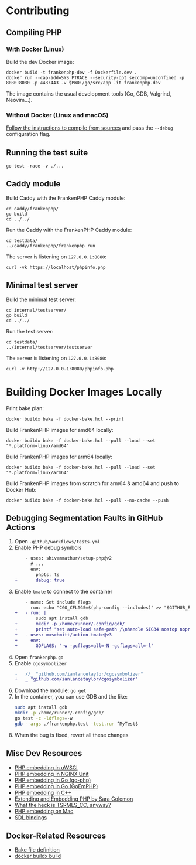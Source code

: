 # Contributing

## Compiling PHP
### With Docker (Linux)

Build the dev Docker image:

    docker build -t frankenphp-dev -f Dockerfile.dev .
    docker run --cap-add=SYS_PTRACE --security-opt seccomp=unconfined -p 8080:8080 -p 443:443 -v $PWD:/go/src/app -it frankenphp-dev

The image contains the usual development tools (Go, GDB, Valgrind, Neovim...).

### Without Docker (Linux and macOS)

[Follow the instructions to compile from sources](docs/compile.md) and pass the `--debug` configuration flag.

## Running the test suite

    go test -race -v ./...

## Caddy module

Build Caddy with the FrankenPHP Caddy module:

    cd caddy/frankenphp/
    go build
    cd ../../

Run the Caddy with the FrankenPHP Caddy module:

    cd testdata/
    ../caddy/frankenphp/frankenphp run

The server is listening on `127.0.0.1:8080`:

    curl -vk https://localhost/phpinfo.php

## Minimal test server

Build the minimal test server:

    cd internal/testserver/
    go build
    cd ../../

Run the test server:

    cd testdata/
    ../internal/testserver/testserver

The server is listening on `127.0.0.1:8080`:

    curl -v http://127.0.0.1:8080/phpinfo.php

# Building Docker Images Locally

Print bake plan:

```
docker buildx bake -f docker-bake.hcl --print
```

Build FrankenPHP images for amd64 locally:

```
docker buildx bake -f docker-bake.hcl --pull --load --set "*.platform=linux/amd64"
```

Build FrankenPHP images for arm64 locally:

```
docker buildx bake -f docker-bake.hcl --pull --load --set "*.platform=linux/arm64"
```

Build FrankenPHP images from scratch for arm64 & amd64 and push to Docker Hub:

```
docker buildx bake -f docker-bake.hcl --pull --no-cache --push
```

## Debugging Segmentation Faults in GitHub Actions

1. Open `.github/workflows/tests.yml`
2. Enable PHP debug symbols
    ```patch
        - uses: shivammathur/setup-php@v2
          # ...
          env:
            phpts: ts
    +       debug: true
    ```
3. Enable `tmate` to connect to the container
    ```patch
        - name: Set include flags
          run: echo "CGO_CFLAGS=$(php-config --includes)" >> "$GITHUB_ENV"
    +   - run: |
            sudo apt install gdb
    +       mkdir -p /home/runner/.config/gdb/
    +       printf "set auto-load safe-path /\nhandle SIG34 nostop noprint pass" > /home/runner/.config/gdb/gdbinit
    +   - uses: mxschmitt/action-tmate@v3
    +     env:
    +       GOFLAGS: "-w -gcflags=all=-N -gcflags=all=-l"
    ```
4. Open `frankenphp.go`
5. Enable `cgosymbolizer`
    ```patch
    -	//_ "github.com/ianlancetaylor/cgosymbolizer"
    +	_ "github.com/ianlancetaylor/cgosymbolizer"
    ```
6. Download the module: `go get`
7. In the container, you can use GDB and the like:
    ```sh
    sudo apt install gdb
    mkdir -p /home/runner/.config/gdb/
    go test -c -ldflags=-w
    gdb --args ./frankenphp.test -test.run ^MyTest$
    ```
8. When the bug is fixed, revert all these changes

## Misc Dev Resources

* [PHP embedding in uWSGI](https://github.com/unbit/uwsgi/blob/master/plugins/php/php_plugin.c)
* [PHP embedding in NGINX Unit](https://github.com/nginx/unit/blob/master/src/nxt_php_sapi.c)
* [PHP embedding in Go (go-php)](https://github.com/deuill/go-php)
* [PHP embedding in Go (GoEmPHP)](https://github.com/mikespook/goemphp)
* [PHP embedding in C++](https://gist.github.com/paresy/3cbd4c6a469511ac7479aa0e7c42fea7)
* [Extending and Embedding PHP by Sara Golemon](https://books.google.fr/books?id=zMbGvK17_tYC&pg=PA254&lpg=PA254#v=onepage&q&f=false)
* [What the heck is TSRMLS_CC, anyway?](http://blog.golemon.com/2006/06/what-heck-is-tsrmlscc-anyway.html)
* [PHP embedding on Mac](https://gist.github.com/jonnywang/61427ffc0e8dde74fff40f479d147db4)
* [SDL bindings](https://pkg.go.dev/github.com/veandco/go-sdl2@v0.4.21/sdl#Main)

## Docker-Related Resources

* [Bake file definition](https://docs.docker.com/build/customize/bake/file-definition/)
* [docker buildx build](https://docs.docker.com/engine/reference/commandline/buildx_build/)
